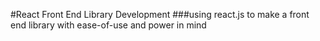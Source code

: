 #React Front End Library Development
###using react.js to make a front end library with ease-of-use and power in mind
